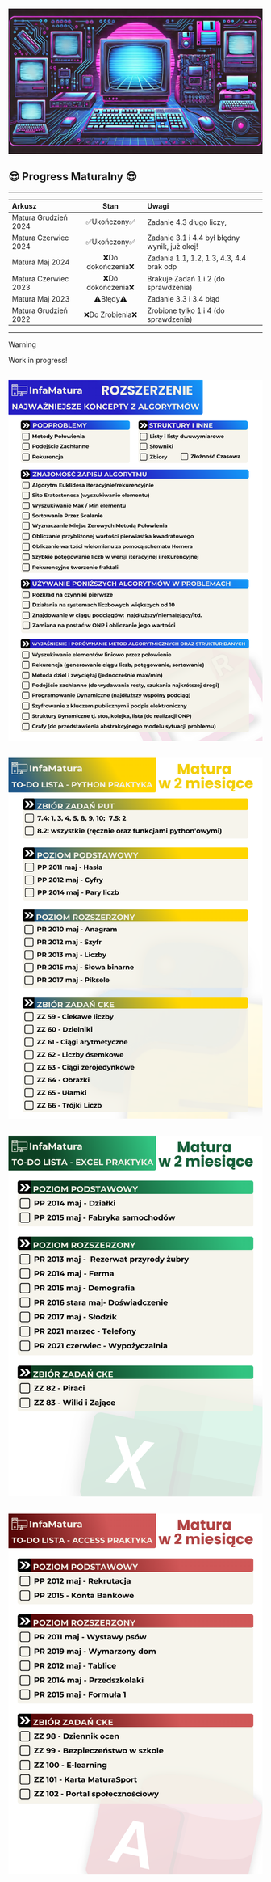 <p align="center"> 
  <br/>
  <img src="/logo.png" alt="Matura Informatyka Wojciech" width="600"></a>
  <br/>
</p>

## **😎 Progress Maturalny 😎**

<hr>

|        Arkusz       |       Stan        |              Uwagi             |
|:--------------------|:-----------------:|:-------------------------------|
|Matura Grudzień 2024|✅Ukończony✅     |Zadanie 4.3 długo liczy,|
|Matura Czerwiec 2024|✅Ukończony✅     |Zadanie 3.1 i 4.4 był błędny wynik, już okej!|
|Matura Maj 2024     |❌Do dokończenia❌|Zadania 1.1, 1.2, 1.3, 4.3, 4.4 brak odp|
|Matura Czerwiec 2023|❌Do dokończenia❌|Brakuje Zadań 1 i 2 (do sprawdzenia)|
|Matura Maj 2023     |⚠️Błędy⚠️         |Zadanie 3.3 i 3.4 błąd|
|Matura Grudzień 2022|❌Do Zrobienia❌  |Zrobione tylko 1 i 4 (do sprawdzenia)|

<hr>

> [!WARNING]
> Work in progress!

<p align="center"> 
  <br/>
  <img src="/todo1.png" alt="Matura Informatyka Wojciech" width="600"></a>
  <br/>
</p>

<p align="center"> 
  <br/>
  <img src="/todo2.png" alt="Matura Informatyka Wojciech" width="600"></a>
  <br/>
</p>

<p align="center"> 
  <br/>
  <img src="/todo3.png" alt="Matura Informatyka Wojciech" width="600"></a>
  <br/>
</p>

<p align="center"> 
  <br/>
  <img src="/todo4.png" alt="Matura Informatyka Wojciech" width="600"></a>
  <br/>
</p>